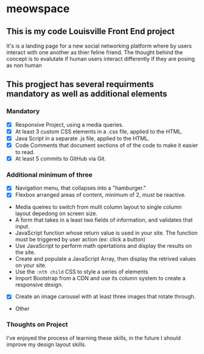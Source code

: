 # meowspace

## This is my code Louisville Front End project 

It's is a landing page for a new social networking platform where by users interact with one another as thier feline friend.  The thought behind the concept is to evalutate if human users interact differently if they are posing as non human

## This progject has several requirments **mandatory** as well as **additional** elements  

### Mandatory

- [x] Responsive Project, using a media queries.
- [x] At least 3 custom CSS elements in a .css file, applied to the HTML.
- [x] Java Script in a separate .js file, applied to the HTML.
- [x] Code Comments that document sections of of the code to make it
       easier to read.
- [x] At least 5 commits to GitHub via Git.

### Additional minimum of three 

- [x] Navigation menu, that collapses into a "hamburger."
- [x] Flexbox arranged areas of content, minimum of 2, must be reactive. 
-  Media queires to switch from mulit column layout to single
       column layout depedong on screen size. 
-  A form that takes in a least two fields of information, and 
       validates that input.
-  JavaScript function whose return value is used in your site.
       The function must be triggered by user action (ex: click a button)
- Use JavaScript to perform math opertations and display the results 
       on the site.
- Create and populate a JavaScript Array, then display the 
       retrived values on your site.
-  Use the ```:nth child``` CSS to style a series of elements 
-  Import Bootstrap from a CDN and use its column system to create 
       a responsive design. 
- [x] Create an image carousel with at least three images that
        rotate through. 
-  Other 

### Thoughts on Project 

I've enjoyed the process of learning these skills, in the future I should improve my design layout skills. 



